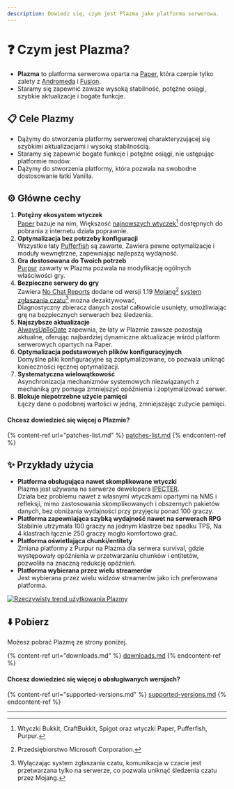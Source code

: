 ```yaml
---
description: Dowiedz się, czym jest Plazma jako platforma serwerowa.
---
```


# ❓ Czym jest Plazma?

- **Plazma** to platforma serwerowa oparta na [Paper](https://github.com/PaperMC/Paper), która czerpie tylko zalety z [Andromeda](https://github.com/EarendelArchived/Andromeda) i [Fusion](https://github.com/RuinedTechnologyUnify/Fusion).
- Staramy się zapewnić zawsze wysoką stabilność, potężne osiągi, szybkie aktualizacje i bogate funkcje.

## 📋 Cele Plazmy <a href="#id-1" id="id-1"></a>

- Dążymy do stworzenia platformy serwerowej charakteryzującej się szybkimi aktualizacjami i wysoką stabilnością.
- Staramy się zapewnić bogate funkcje i potężne osiągi, nie ustępując platformie modów.
- Dążymy do stworzenia platformy, która pozwala na swobodne dostosowanie łatki Vanilla.

## ⚙️ Główne cechy <a href="#id-2" id="id-2"></a>

1. **Potężny ekosystem wtyczek**\
   [Paper](https://github.com/PaperMC/Paper) bazuje na nim,
   Większość [najnowszych wtyczek](#user-content-fn-1)[^1] dostępnych do pobrania z internetu działa poprawnie.
2. **Optymalizacja bez potrzeby konfiguracji**\
   Wszystkie łaty [Pufferfish](https://github.com/pufferfish-gg/Pufferfish) są zawarte,
   Zawiera pewne optymalizacje i moduły wewnętrzne, zapewniając najlepszą wydajność.
3. **Gra dostosowana do Twoich potrzeb**\
   [Purpur](https://github.com/PurpurMC/Purpur) zawarty w Plazma pozwala na
   modyfikację ogólnych właściwości gry.
4. **Bezpieczne serwery do gry**\
   Zawiera [No Chat Reports](https://github.com/Aizistral-Studios/No-Chat-Reports) dodane od wersji 1.19
   [Mojang](#user-content-fn-2)[^2] [system zgłaszania czatu](#user-content-fn-3)[^3] można dezaktywować,\
   Diagnostyczny zbieracz danych został całkowicie usunięty, umożliwiając grę na bezpiecznych serwerach bez śledzenia.
5. **Najszybsze aktualizacje**\
   [AlwaysUpToDate](https://github.com/PlazmaMC/AlwaysUpToDate) zapewnia, że łaty w Plazmie zawsze pozostają aktualne, oferując najbardziej dynamiczne aktualizacje wśród platform serwerowych opartych na Paper.
6. **Optymalizacja podstawowych plików konfiguracyjnych**\
   Domyślne pliki konfiguracyjne są zoptymalizowane, co pozwala uniknąć konieczności ręcznej optymalizacji.
7. **Systematyczna wielowątkowość**\
   Asynchronizacja mechanizmów systemowych niezwiązanych z mechaniką gry pomaga zmniejszyć opóźnienia i zoptymalizować serwer.
8. **Blokuje niepotrzebne użycie pamięci**\
   Łączy dane o podobnej wartości w jedną, zmniejszając zużycie pamięci.

#### Chcesz dowiedzieć się więcej o Plazmie? <a href="#etc-1" id="etc-1"></a>

{% content-ref url="patches-list.md" %}
[patches-list.md](patches-list.md)
{% endcontent-ref %}

## ✨ Przykłady użycia <a href="#id-3" id="id-3"></a>

- **Platforma obsługująca nawet skomplikowane wtyczki**\
  Plazma jest używana na serwerze dewelopera [IPECTER](https://github.com/IPECTER).\
  Działa bez problemu nawet z własnymi wtyczkami opartymi na NMS i refleksji, mimo zastosowania skomplikowanych i obszernych pakietów danych,
  bez obniżania wydajności przy przyjęciu ponad 100 graczy.
- **Platforma zapewniająca szybką wydajność nawet na serwerach RPG**\
  Stabilnie utrzymała 100 graczy na jednym klastrze bez spadku TPS,
  Na 4 klastrach łącznie 250 graczy mogło komfortowo grać.
- **Platforma oświetlająca chunki/entitety**\
  Zmiana platformy z Purpur na Plazma dla serwera survival, gdzie występowały opóźnienia w przetwarzaniu chunków i entitetów,
  pozwoliła na znaczną redukcję opóźnień.
- **Platforma wybierana przez wielu streamerów**\
  Jest wybierana przez wielu widzów streamerów jako ich preferowana platforma.

<a href="https://bstats.org/plugin/server-implementation/Plazma/18047">
   <img src="https://badge.plazmamc.org/internal/bstats" alt="Rzeczywisty trend użytkowania Plazmy">
</a>

## ⬇️ Pobierz

Możesz pobrać Plazmę ze strony poniżej.

{% content-ref url="downloads.md" %}
[downloads.md](downloads.md)
{% endcontent-ref %}

#### Chcesz dowiedzieć się więcej o obsługiwanych wersjach?

{% content-ref url="supported-versions.md" %}
[supported-versions.md](supported-versions.md)
{% endcontent-ref %}

***

[^1]: Wtyczki Bukkit, CraftBukkit, Spigot oraz wtyczki Paper, Pufferfish, Purpur.

[^2]: Przedsiębiorstwo Microsoft Corporation.

[^3]: Wyłączając system zgłaszania czatu, komunikacja w czacie jest przetwarzana tylko na serwerze, co pozwala uniknąć śledzenia czatu przez Mojang.

[^4]: Czas, w którym gra jest wstrzymywana, aby działał mechanizm systemowy.
